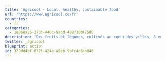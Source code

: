 ```yaml
---
title: 'Agricool - Local, healthy, sustainable food'
url: 'https://www.agricool.co/fr'
countries:
  - fr
categories:
  - 1e06ea25-373d-440c-9abd-408710b475d0
description: 'Des fruits et légumes, cultivés au coeur des villes, à moins de 15km de leur lieu de consommation. Frais, locaux, sans pesticides.'
twitter: _agricool
blueprint: action
id: 329dd4bf-6323-424a-a9eb-9bfc4e6ba840
---
```

